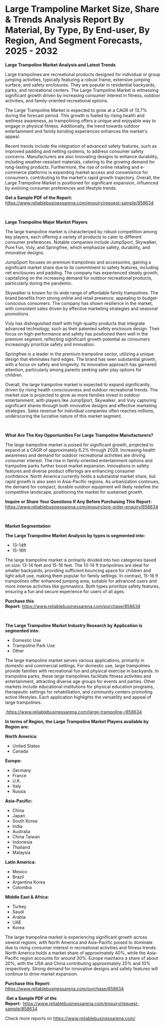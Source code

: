 <p><h1>Large Trampoline Market Size, Share & Trends Analysis Report By Material, By Type, By End-user, By Region, And Segment Forecasts, 2025 - 2032</h1></p><p><strong>Large Trampoline Market Analysis and Latest Trends</strong></p>
<p><p>Large trampolines are recreational products designed for individual or group jumping activities, typically featuring a robust frame, extensive jumping surface, and safety enclosures. They are popular in residential backyards, parks, and recreational centers. The Large Trampoline Market is witnessing significant growth driven by increasing consumer interest in fitness, outdoor activities, and family-oriented recreational options.</p><p>The Large Trampoline Market is expected to grow at a CAGR of 13.7% during the forecast period. This growth is fueled by rising health and wellness awareness, as trampolining offers a unique and enjoyable way to engage in physical fitness. Additionally, the trend towards outdoor entertainment and family bonding experiences enhances the market's appeal.</p><p>Recent trends include the integration of advanced safety features, such as improved padding and netting systems, to address consumer safety concerns. Manufacturers are also innovating designs to enhance durability, including weather-resistant materials, catering to the growing demand for long-lasting products. Furthermore, the rise of online retailing and e-commerce platforms is expanding market access and convenience for consumers, contributing to the market's rapid growth trajectory. Overall, the Large Trampoline Market is positioned for significant expansion, influenced by evolving consumer preferences and lifestyle trends.</p></p>
<p><strong>Get a Sample PDF of the Report:&nbsp;</strong> <a href="https://www.reliablebusinessarena.com/enquiry/request-sample/858634?utm_campaign=3024&utm_medium=2&utm_source=Github&utm_content=ia&utm_term=08042025&utm_id=large-trampoline">https://www.reliablebusinessarena.com/enquiry/request-sample/858634</a></p>
<p>&nbsp;</p>
<p><strong>Large Trampoline Major Market Players</strong></p>
<p><p>The large trampoline market is characterized by robust competition among key players, each offering a variety of products to cater to different consumer preferences. Notable companies include JumpSport, Skywalker, Pure Fun, Vuly, and Springfree, which emphasize safety, durability, and innovative designs.</p><p>JumpSport focuses on premium trampolines and accessories, gaining a significant market share due to its commitment to safety features, including net enclosures and padding. The company has experienced steady growth, capitalizing on the increasing demand for outdoor recreational products, particularly during the pandemic.</p><p>Skywalker is known for its wide range of affordable family trampolines. The brand benefits from strong online and retail presence, appealing to budget-conscious consumers. The company has shown resilience in the market, with consistent sales driven by effective marketing strategies and seasonal promotions. </p><p>Vuly has distinguished itself with high-quality products that integrate advanced technology, such as their patented safety enclosure design. Their focus on high-performance and safety has positioned them well in the premium segment, reflecting significant growth potential as consumers increasingly prioritize safety and innovation.</p><p>Springfree is a leader in the premium trampoline sector, utilizing a unique design that eliminates hard edges. The brand has seen substantial growth, with a focus on safety and longevity. Its innovative approach has garnered attention, particularly among parents seeking safer play options for children.</p><p>Overall, the large trampoline market is expected to expand significantly, driven by rising health consciousness and outdoor recreational trends. The market size is projected to grow as more families invest in outdoor entertainment, with players like JumpSport, Skywalker, and Vuly capturing significant shares through both innovative designs and effective marketing strategies. Sales revenue for individual companies often reaches millions, underscoring the lucrative nature of this market segment.</p></p>
<p>&nbsp;</p>
<p><strong>What Are The Key Opportunities For Large Trampoline Manufacturers?</strong></p>
<p><p>The large trampoline market is poised for significant growth, projected to expand at a CAGR of approximately 6.2% through 2028. Increasing health awareness and demand for outdoor recreational activities are driving consumer interest. The rise in family-oriented entertainment options and trampoline parks further boost market expansion. Innovations in safety features and diverse product offerings are enhancing consumer confidence. North America currently holds a substantial market share, but rapid growth is also seen in Asia-Pacific regions. As urbanization continues, the demand for compact, durable outdoor equipment will likely redefine the competitive landscape, positioning the market for sustained growth.</p></p>
<p><strong>Inquire or Share Your Questions If Any Before Purchasing This Report:</strong> <a href="https://www.reliablebusinessarena.com/enquiry/pre-order-enquiry/858634?utm_campaign=3024&utm_medium=2&utm_source=Github&utm_content=ia&utm_term=08042025&utm_id=large-trampoline">https://www.reliablebusinessarena.com/enquiry/pre-order-enquiry/858634</a></p>
<p>&nbsp;</p>
<p><strong>Market Segmentation</strong></p>
<p><strong>The Large Trampoline Market Analysis by types is segmented into:</strong></p>
<p><ul><li>13-14ft</li><li>15-16ft</li></ul></p>
<p><p>The large trampoline market is primarily divided into two categories based on size: 13-14 feet and 15-16 feet. The 13-14 ft trampolines are ideal for smaller backyards, providing sufficient bouncing space for children and light adult use, making them popular for family settings. In contrast, 15-16 ft trampolines offer enhanced jumping area, suitable for advanced users and more intense activities like gymnastics. Both types prioritize safety features, ensuring a fun and secure experience for users of all ages.</p></p>
<p><strong>Purchase this Report:&nbsp;</strong><a href="https://www.reliablebusinessarena.com/purchase/858634?utm_campaign=3024&utm_medium=2&utm_source=Github&utm_content=ia&utm_term=08042025&utm_id=large-trampoline">https://www.reliablebusinessarena.com/purchase/858634</a></p>
<p>&nbsp;</p>
<p><strong>The Large Trampoline Market Industry Research by Application is segmented into:</strong></p>
<p><ul><li>Domestic Use</li><li>Trampoline Park Use</li><li>Other</li></ul></p>
<p><p>The large trampoline market serves various applications, primarily in domestic and commercial settings. For domestic use, large trampolines provide families with recreational fun and physical exercise in backyards. In trampoline parks, these large trampolines facilitate fitness activities and entertainment, attracting diverse age groups for events and parties. Other markets include educational institutions for physical education programs, therapeutic settings for rehabilitation, and community centers promoting active lifestyles. Each application highlights the versatility and appeal of large trampolines.</p></p>
<p><a href="https://www.reliablebusinessarena.com/large-trampoline-r858634?utm_campaign=3024&utm_medium=2&utm_source=Github&utm_content=ia&utm_term=08042025&utm_id=large-trampoline">&nbsp;https://www.reliablebusinessarena.com/large-trampoline-r858634</a></p>
<p><strong>In terms of Region, the Large Trampoline Market Players available by Region are:</strong></p>
<p>
    <p> <strong> North America: </strong>
        <ul>
            <li>United States</li>
            <li>Canada</li>
        </ul>
        </p> 
    <p> <strong> Europe: </strong>
        <ul>
            <li>Germany</li>
            <li>France</li>
            <li>U.K.</li>
            <li>Italy</li>
            <li>Russia</li>
        </ul>
        </p> 
    <p> <strong> Asia-Pacific: </strong>
        <ul>
            <li>China</li>
            <li>Japan</li>
            <li>South Korea</li>
            <li>India</li>
            <li>Australia</li>
            <li>China Taiwan</li>
            <li>Indonesia</li>
            <li>Thailand</li>
            <li>Malaysia</li>
        </ul>
        </p> 
    <p> <strong> Latin America: </strong>
        <ul>
            <li>Mexico</li>
            <li>Brazil</li>
            <li>Argentina Korea</li>
            <li>Colombia</li>
        </ul>
        </p> 
    <p> <strong> Middle East & Africa: </strong>
        <ul>
            <li>Turkey</li>
            <li>Saudi</li>
            <li>Arabia</li>
            <li>UAE</li>
            <li>Korea</li>
        </ul>
    </p>
    </p>
<p><p>The large trampoline market is experiencing significant growth across several regions, with North America and Asia-Pacific poised to dominate due to rising consumer interest in recreational activities and fitness trends. North America holds a market share of approximately 40%, while the Asia-Pacific region accounts for around 30%. Europe maintains a share of about 20%, with the USA and China contributing approximately 25% and 10% respectively. Strong demand for innovative designs and safety features will continue to drive market expansion.</p></p>
<p><strong>Purchase this Report: </strong><a href="https://www.reliablebusinessarena.com/purchase/858634?utm_campaign=3024&utm_medium=2&utm_source=Github&utm_content=ia&utm_term=08042025&utm_id=large-trampoline">https://www.reliablebusinessarena.com/purchase/858634</a></p>
<p>&nbsp;<strong>Get a Sample PDF of the Report:&nbsp;&nbsp;</strong><a href="https://www.reliablebusinessarena.com/enquiry/request-sample/858634?utm_campaign=3024&utm_medium=2&utm_source=Github&utm_content=ia&utm_term=08042025&utm_id=large-trampoline">https://www.reliablebusinessarena.com/enquiry/request-sample/858634</a></p>
<p><strong></strong></p>
<p>Check more reports on <a href="https://www.reliablebusinessarena.com/?utm_campaign=3024&utm_medium=2&utm_source=Github&utm_content=ia&utm_term=08042025&utm_id=large-trampoline">https://www.reliablebusinessarena.com/</a></p>